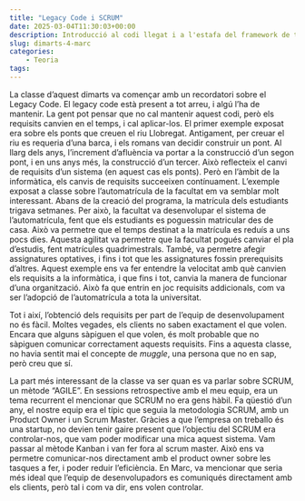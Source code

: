 ```yaml
---
title: "Legacy Code i SCRUM"
date: 2025-03-04T11:30:03+00:00
description: Introducció al codi llegat i a l'estafa del framework de treball SCRUM
slug: dimarts-4-marc
categories:
    - Teoria
tags:
---
```



La classe d’aquest dimarts va començar amb un recordatori sobre el Legacy Code. El legacy code està present a tot arreu, i algú l’ha de mantenir. La gent pot pensar que no cal mantenir aquest codi, però els requisits canvien en el temps, i cal aplicar-los. El primer exemple exposat era sobre els ponts que creuen el riu Llobregat. Antigament, per creuar el riu es requeria d’una barca, i els romans van decidir construir un pont. Al llarg dels anys, l’increment d’afluència va portar a la construcció d’un segon pont, i en uns anys més, la construcció d’un tercer. Això reflecteix el canvi de requisits d’un sistema (en aquest cas els ponts). Però en l’àmbit de la informàtica, els canvis de requisits succeeixen contínuament. L’exemple exposat a classe sobre l’automatrícula de la facultat em va semblar molt interessant. Abans de la creació del programa, la matrícula dels estudiants trigava setmanes. Per això, la facultat va desenvolupar el sistema de l’automatrícula, fent que els estudiants es poguessin matricular des de casa. Això va permetre que el temps destinat a la matrícula es reduís a uns pocs dies. Aquesta agilitat va permetre que la facultat pogués canviar el pla d’estudis, fent matrícules quadrimestrals. També, va permetre afegir assignatures optatives, i fins i tot que les assignatures fossin prerequisits d’altres. Aquest exemple ens va fer entendre la velocitat amb què canvien els requisits a la informàtica, i que fins i tot, canvia la manera de funcionar d’una organització. Això fa que entrin en joc requisits addicionals, com va ser l’adopció de l’automatrícula a tota la universitat.

Tot i així, l’obtenció dels requisits per part de l’equip de desenvolupament no és fàcil. Moltes vegades, els clients no saben exactament el que volen. Encara que alguns sàpiguen el que volen, és molt probable que no sàpiguen comunicar correctament aquests requisits. Fins a aquesta classe, no havia sentit mai el concepte de _muggle_, una persona que no en sap, però creu que sí.

La part més interessant de la classe va ser quan es va parlar sobre SCRUM, un mètode “AGILE”. En sessions retrospective amb el meu equip, era un tema recurrent el mencionar que SCRUM no era gens hàbil. Fa qüestió d’un any, el nostre equip era el típic que seguia la metodologia SCRUM, amb un Product Owner i un Scrum Master. Gràcies a que l’empresa on treballo és una startup, no devien tenir gaire present que l’objectiu del SCRUM era controlar-nos, que vam poder modificar una mica aquest sistema. Vam passar al mètode Kanban i van fer fora al scrum master. Això ens va permetre comunicar-nos directament amb el product owner sobre les tasques a fer, i poder reduir l’eficiència. En Marc, va mencionar que seria més ideal que l’equip de desenvolupadors es comuniqués directament amb els clients, però tal i com va dir, ens volen controlar.